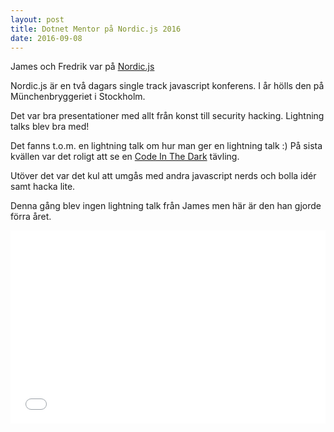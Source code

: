 ```yaml
---
layout: post
title: Dotnet Mentor på Nordic.js 2016
date: 2016-09-08
---
```


James och Fredrik var på [Nordic.js](http://nordicjs.com)

Nordic.js är en två dagars single track javascript konferens.
I år hölls den på Münchenbryggeriet i Stockholm.
<!--more-->
Det var bra presentationer med allt från konst till security hacking.
Lightning talks blev bra med!

Det fanns t.o.m. en lightning talk om hur man ger en lightning talk :)
På sista kvällen var det roligt att se en [Code In The Dark](https://github.com/codeinthedark/codeinthedark.github.io) tävling.

Utöver det var det kul att umgås med andra javascript nerds och bolla idér samt hacka lite.

Denna gång blev ingen lightning talk från James men här är den han gjorde förra året.

<div style="float: none;
    clear: both;
    width: 100%;
    position: relative;
    padding-bottom: 56.25%;
    padding-top: 25px;
    height: 0;">
<iframe src="//www.youtube.com/embed/Q57qH0XK_0A?enablejsapi=1&amp;autohide=2" width="100%" height="100%" style="position: absolute;
    top: 0;
    left: 0;
    width: 100%;
    height: 100%;" frameborder="0" webkitallowfullscreen="" mozallowfullscreen="" allowfullscreen=""></iframe>
</div>
